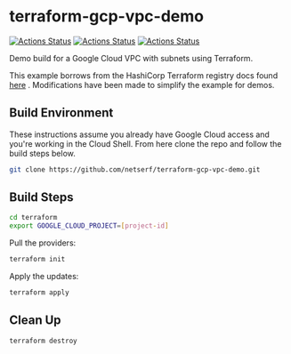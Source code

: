 # terraform-gcp-vpc-demo

[![Actions Status](https://github.com/netserf/terraform-gcp-vpc-demo/workflows/Terraform%20Lint/badge.svg)](https://github.com/netserf/terraform-gcp-vpc-demo/actions)
[![Actions Status](https://github.com/netserf/terraform-gcp-vpc-demo/workflows/Markdown%20Lint/badge.svg)](https://github.com/netserf/terraform-gcp-vpc-demo/actions)
[![Actions Status](https://github.com/netserf/terraform-gcp-vpc-demo/workflows/Markdown%20Links/badge.svg)](https://github.com/netserf/terraform-gcp-vpc-demo/actions)

Demo build for a Google Cloud VPC with subnets using Terraform.

This example borrows from the HashiCorp Terraform registry docs found
[here](https://registry.terraform.io/providers/hashicorp/google/latest/docs/resources/compute_subnetwork)
. Modifications have been made to simplify the example for demos.

## Build Environment

These instructions assume you already have Google Cloud access and you're
working in the Cloud Shell. From here clone the repo and follow the build steps
below.

```bash
git clone https://github.com/netserf/terraform-gcp-vpc-demo.git
```

## Build Steps

```bash
cd terraform
export GOOGLE_CLOUD_PROJECT=[project-id]
```

Pull the providers:

```bash
terraform init
```

Apply the updates:

```bash
terraform apply
```

## Clean Up

```bash
terraform destroy
```
